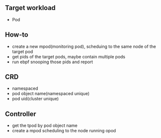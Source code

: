 ## Target workload
- Pod

## How-to
- create a new mpod(monitoring pod), scheduing to the same node of the target pod
- get pids of the target pods, maybe contain multiple pods
- run ebpf snooping those pids and report

## CRD
- namespaced
- pod object name(namespaced unique)
- pod uid(cluster unique)

## Controller
- get the tpod by pod object name
- create a mpod scheduling to the node running opod
